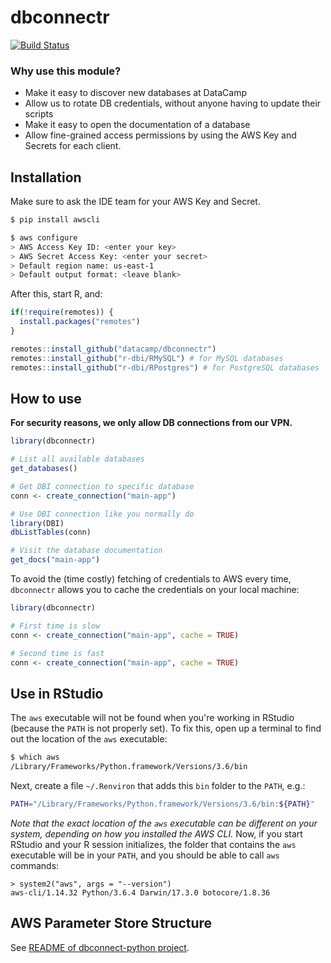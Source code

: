 # dbconnectr

[![Build Status](https://api.travis-ci.org/datacamp/dbconnectr.svg?branch=master)](https://travis-ci.org/datacamp/dbconnectr)

### Why use this module?

- Make it easy to discover new databases at DataCamp
- Allow us to rotate DB credentials, without anyone having to update their scripts
- Make it easy to open the documentation of a database
- Allow fine-grained access permissions by using the AWS Key and Secrets for each client.

## Installation

Make sure to ask the IDE team for your AWS Key and Secret.

```bash
$ pip install awscli

$ aws configure
> AWS Access Key ID: <enter your key>
> AWS Secret Access Key: <enter your secret>
> Default region name: us-east-1
> Default output format: <leave blank>
```

After this, start R, and:

```R
if(!require(remotes)) {
  install.packages("remotes")
}

remotes::install_github("datacamp/dbconnectr")
remotes::install_github("r-dbi/RMySQL") # for MySQL databases
remotes::install_github("r-dbi/RPostgres") # for PostgreSQL databases
```

## How to use

**For security reasons, we only allow DB connections from our VPN.**

```R
library(dbconnectr)

# List all available databases
get_databases()

# Get DBI connection to specific database
conn <- create_connection("main-app")

# Use DBI connection like you normally do
library(DBI)
dbListTables(conn)

# Visit the database documentation
get_docs("main-app")
```

To avoid the (time costly) fetching of credentials to AWS every time, `dbconnectr` allows you to cache the credentials on your local machine:

```R
library(dbconnectr)

# First time is slow
conn <- create_connection("main-app", cache = TRUE)

# Second time is fast
conn <- create_connection("main-app", cache = TRUE)
```

## Use in RStudio

The `aws` executable will not be found when you're working in RStudio (because the `PATH` is not properly set). To fix this, open up a terminal to find out the location of the `aws` executable:

```bash
$ which aws
/Library/Frameworks/Python.framework/Versions/3.6/bin
```

Next, create a file `~/.Renviron` that adds this `bin` folder to the `PATH`, e.g.:

```bash
PATH="/Library/Frameworks/Python.framework/Versions/3.6/bin:${PATH}"
```

_Note that the exact location of the `aws` executable can be different on your system, depending on how you installed the AWS CLI._ Now, if you start RStudio and your R session initializes, the folder that contains the `aws` executable will be in your `PATH`, and you should be able to call `aws` commands:

```
> system2("aws", args = "--version")
aws-cli/1.14.32 Python/3.6.4 Darwin/17.3.0 botocore/1.8.36
```

## AWS Parameter Store Structure

See [README of dbconnect-python project](https://github.com/datacamp/dbconnect-python#aws-parameter-store-structure).

